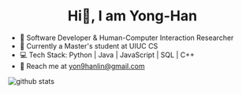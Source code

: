 <h1 align="center">Hi👋, I am Yong-Han</h1>

- 🔬 Software Developer & Human-Computer Interaction Researcher
- 🏫 Currently a Master's student at UIUC CS
- 💻 Tech Stack: Python | Java | JavaScript | SQL | C++
- 📩 Reach me at <yon9hanlin@gmail.com>
<!--<p>
<img src="https://github-readme-stats.vercel.app/api?username=yonghanlin&bg_color=1f2938&text_color=FFFFFF&show_icons=true&hide-border=true&include_all_commits=true" />
</p>-->
<picture decoding="async" loading="lazy">
  <source media="(prefers-color-scheme: light)" srcset="https://pixel-profile.vercel.app/api/github-stats?username=yonghanlin&screen_effect=false&background=linear-gradient(to%20bottom%20right%2C%20%2374dcc4%2C%20%234597e9)">
  <source media="(prefers-color-scheme: dark)" srcset="https://pixel-profile.vercel.app/api/github-stats?username=yonghanlin&screen_effect=true&background=linear-gradient(to%20bottom%20right%2C%20%235580eb%2C%20%232aeeff)">
  <img alt="github stats" src="https://pixel-profile.vercel.app/api/github-stats?username=yonghanlin&screen_effect=false&background=linear-gradient(to%20bottom%20right%2C%20%2374dcc4%2C%20%234597e9)">
</picture>
<br>
<!--<p>
  <img src="https://visitor-badge.laobi.icu/badge?page_id=yonghanlin.yonghanlin" />
</p>-->



